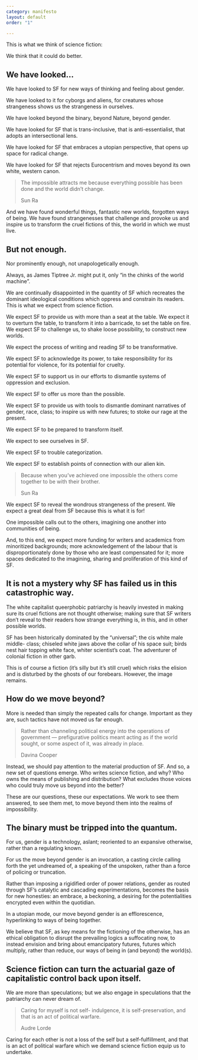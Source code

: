 ```yaml
---
category: manifesto
layout: default
order: "1"

---
```

This is what we think of science fiction:

We think that it could do better.

## We have looked...

We have looked to SF for new ways of thinking and feeling about gender.

We have looked to it for cyborgs and aliens, for creatures whose strangeness shows us the strangeness in ourselves.

We have looked beyond the binary, beyond Nature, beyond gender.

We have looked for SF that is trans-inclusive, that is anti-essentialist, that adopts an intersectional lens.

We have looked for SF that embraces a utopian perspective, that opens up space for radical change.

We have looked for SF that rejects Eurocentrism and moves beyond its own white, western canon.

> The impossible attracts me because everything possible has been done and the world didn’t change.
>
> Sun Ra

And we have found wonderful things, fantastic new worlds, forgotten ways of being. We have found strangenesses that challenge and provoke us and inspire us to transform the cruel fictions of this, the world in which we must live.

## But not enough.

Nor prominently enough, not unapologetically enough.

Always, as James Tiptree Jr. might put it, only “in the chinks of the world machine”.

We are continually disappointed in the quantity of SF which recreates the dominant ideological conditions which oppress and constrain its readers. This is what we expect from science fiction.

We expect SF to provide us with more than a seat at the table. We expect it to overturn the table, to transform it into a barricade, to set the table on fire. We expect SF to challenge us, to shake loose possibility, to construct new worlds.

We expect the process of writing and reading SF to be transformative.

We expect SF to acknowledge its power, to take responsibility for its potential for violence, for its potential for cruelty.

We expect SF to support us in our efforts to dismantle systems of oppression and exclusion.

We expect SF to offer us more than the possible.

We expect SF to provide us with tools to dismantle dominant narratives of gender, race, class; to inspire us with new futures; to stoke our rage at the present.

We expect SF to be prepared to transform itself.

We expect to see ourselves in SF.

We expect SF to trouble categorization.

We expect SF to establish points of connection with our alien kin.

> Because when you’ve achieved one impossible the others come together to be with their brother.
>
> Sun Ra

We expect SF to reveal the wondrous strangeness of the present. We expect a great deal from SF because this is what it is for!

One impossible calls out to the others, imagining one another into communities of being.

And, to this end, we expect more funding for writers and academics from minoritized backgrounds; more acknowledgement of the labour that is disproportionately done by those who are least compensated for it; more spaces dedicated to the imagining, sharing and proliferation of this kind of SF.

## It is not a mystery why SF has failed us in this catastrophic way.

The white capitalist queerphobic patriarchy is heavily invested in making sure its cruel fictions are not thought otherwise; making sure that SF writers don’t reveal to their readers how strange everything is, in this, and in other possible worlds.

SF has been historically dominated by the “universal”; the cis white male middle- class; chiseled white jaws above the collar of his space suit; birds nest hair topping white face, whiter scientist’s coat. The adventurer of colonial fiction in other garb.

This is of course a fiction (it’s silly but it’s still cruel) which risks the elision and is disturbed by the ghosts of our forebears. However, the image remains.

## How do we move beyond?

More is needed than simply the repeated calls for change. Important as they are, such tactics have not moved us far enough.

> Rather than channeling political energy into the operations of government — prefigurative politics meant acting as if the world sought, or some aspect of it, was already in place.
>
> Davina Cooper

Instead, we should pay attention to the material production of SF. And so, a new set of questions emerge. Who writes science fiction, and why? Who owns the means of publishing and distribution? What excludes those voices who could truly move us beyond into the better?

These are our questions, these our expectations. We work to see them answered, to see them met, to move beyond them into the realms of impossibility.

## The binary must be tripped into the quantum.

For us, gender is a technology, aslant; reoriented to an expansive otherwise, rather than a regulating known.

For us the move beyond gender is an invocation, a casting circle calling forth the yet undreamed of, a speaking of the unspoken, rather than a force of policing or truncation.

Rather than imposing a rigidified order of power relations, gender as routed through SF’s catalytic and cascading experimentations, becomes the basis for new honesties: an embrace, a beckoning, a desiring for the potentialities encrypted even within the quotidian.

In a utopian mode, our move beyond gender is an efflorescence, hyperlinking to ways of being together.

We believe that SF, as key means for the fictioning of the otherwise, has an ethical obligation to disrupt the prevailing logics a suffocating now, to instead envision and bring about emancipatory futures, futures which multiply, rather than reduce, our ways of being in (and beyond) the world(s).

## Science fiction can turn the actuarial gaze of capitalistic control back upon itself.

We are more than speculations; but we also engage in speculations that the patriarchy can never dream of.

> Caring for myself is not self- indulgence, it is self-preservation, and that is an act of political warfare.
>
> Audre Lorde

Caring for each other is not a loss of the self but a self-fulfillment, and that is an act of political warfare which we demand science fiction equip us to undertake.